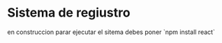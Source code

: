 <h1>Sistema de regiustro </h1>
en construccion
parar ejecutar el sitema debes poner
`npm install react`
